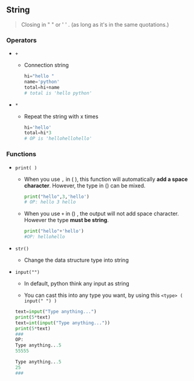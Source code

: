 ## String

> Closing in " " or ' ' . (as long as it's in the same quotations.) 

### Operators

- `+`

  - Connection string

    ~~~python
    hi="hello "
    name='python'
    total=hi+name
    # total is 'hello python'
    ~~~

- <string>  `* ` <number x >

  - Repeat the string with x times

    ```python
    hi='hello'
    total=hi*3
    # OP is 'hellohellohello'
    ```



### Functions

- `print( )`

  - When you use  `,`  in ( ), this function will automatically **add a space character**.  However, the type in () can be mixed.

    ```python
    print("hello",3,'hello')
    # OP: hello 3 hello
    ```

  - When you use `+`  in () , the output will not add space character.  However the type **must be string**.

    ```python
    print("hello"+'hello')
    #OP: hellohello
    ```

- `str()`

  - Change the data structure type into string

- `input("")`

  - In default, python think any input as string

  - You can cast this into any type you want, by using this `<type> ( input(" ") )`

  ```python
  text=input("Type anything...")
  print(5*text)
  text=int(input("Type anything..."))
  print(5*text)
  ###
  OP: 
  Type anything...5
  55555
  
  Type anything...5
  25
  ###
  ```

